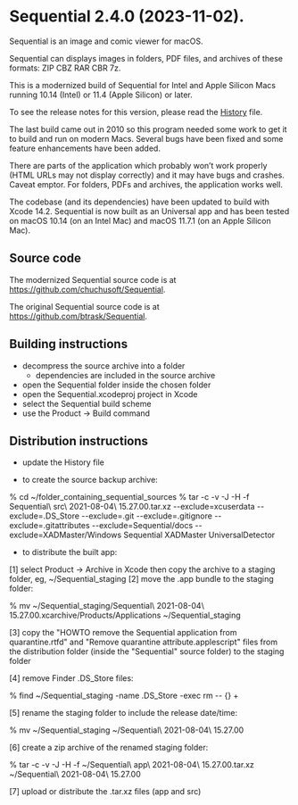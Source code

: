 # Sequential 2.4.0 (2023-11-02).

Sequential is an image and comic viewer for macOS.

Sequential can displays images in folders, PDF files, and archives of
these formats: ZIP CBZ RAR CBR 7z.

This is a modernized build of Sequential for Intel and Apple Silicon Macs
running 10.14 (Intel) or 11.4 (Apple Silicon) or later.

To see the release notes for this version, please read the
[History](History.txt) file.

The last build came out in 2010 so this program needed some work to get it
to build and run on modern Macs. Several bugs have been fixed and some
feature enhancements have been added.

There are parts of the application which probably won’t work properly
(HTML URLs may not display correctly) and it may have bugs and crashes.
Caveat emptor. For folders, PDFs and archives, the application works well.

The codebase (and its dependencies) have been updated to build with Xcode
14.2. Sequential is now built as an Universal app and has been tested on
macOS 10.14 (on an Intel Mac) and macOS 11.7.1 (on an Apple Silicon Mac).




## Source code

The modernized Sequential source code is at <https://github.com/chuchusoft/Sequential>.

The original Sequential source code is at <https://github.com/btrask/Sequential>.





## Building instructions

- decompress the source archive into a folder
  - dependencies are included in the source archive
- open the Sequential folder inside the chosen folder
- open the Sequential.xcodeproj project in Xcode
- select the Sequential build scheme
- use the Product -> Build command





## Distribution instructions

- update the History file

- to create the source backup archive:

% cd ~/folder_containing_sequential_sources
% tar -c -v -J -H -f Sequential\ src\ 2021-08-04\ 15.27.00.tar.xz --exclude=xcuserdata --exclude=.DS_Store --exclude=.git  --exclude=.gitignore --exclude=.gitattributes --exclude=Sequential/docs --exclude=XADMaster/Windows Sequential XADMaster UniversalDetector

- to distribute the built app:

[1] select Product -> Archive in Xcode then copy the archive to a staging folder, eg,
    ~/Sequential_staging
[2] move the .app bundle to the staging folder:

% mv ~/Sequential_staging/Sequential\ 2021-08-04\ 15.27.00.xcarchive/Products/Applications ~/Sequential_staging

[3] copy the "HOWTO remove the Sequential application from quarantine.rtfd" and
    "Remove quarantine attribute.applescript" files from the distribution folder
    (inside the "Sequential" source folder) to the staging folder

[4] remove Finder .DS_Store files:

% find ~/Sequential_staging -name .DS_Store -exec rm -- {} +

[5] rename the staging folder to include the release date/time:

% mv ~/Sequential_staging ~/Sequential\ 2021-08-04\ 15.27.00

[6] create a zip archive of the renamed staging folder:

% tar -c -v -J -H -f ~/Sequential\ app\ 2021-08-04\ 15.27.00.tar.xz ~/Sequential\ 2021-08-04\ 15.27.00
 
[7] upload or distribute the .tar.xz files (app and src)
